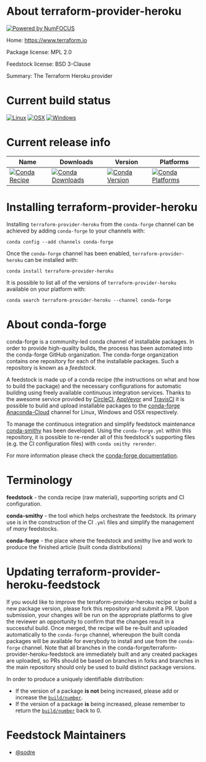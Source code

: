 About terraform-provider-heroku
===============================

[![Powered by NumFOCUS](https://img.shields.io/badge/powered%20by-NumFOCUS-orange.svg?style=flat&colorA=E1523D&colorB=007D8A)](http://numfocus.org)

Home: https://www.terraform.io

Package license: MPL 2.0

Feedstock license: BSD 3-Clause

Summary: The Terraform Heroku provider



Current build status
====================

[![Linux](https://img.shields.io/circleci/project/github/conda-forge/terraform-provider-heroku-feedstock/master.svg?label=Linux)](https://circleci.com/gh/conda-forge/terraform-provider-heroku-feedstock)
[![OSX](https://img.shields.io/travis/conda-forge/terraform-provider-heroku-feedstock/master.svg?label=macOS)](https://travis-ci.org/conda-forge/terraform-provider-heroku-feedstock)
[![Windows](https://img.shields.io/appveyor/ci/conda-forge/terraform-provider-heroku-feedstock/master.svg?label=Windows)](https://ci.appveyor.com/project/conda-forge/terraform-provider-heroku-feedstock/branch/master)

Current release info
====================

| Name | Downloads | Version | Platforms |
| --- | --- | --- | --- |
| [![Conda Recipe](https://img.shields.io/badge/recipe-terraform--provider--heroku-green.svg)](https://anaconda.org/conda-forge/terraform-provider-heroku) | [![Conda Downloads](https://img.shields.io/conda/dn/conda-forge/terraform-provider-heroku.svg)](https://anaconda.org/conda-forge/terraform-provider-heroku) | [![Conda Version](https://img.shields.io/conda/vn/conda-forge/terraform-provider-heroku.svg)](https://anaconda.org/conda-forge/terraform-provider-heroku) | [![Conda Platforms](https://img.shields.io/conda/pn/conda-forge/terraform-provider-heroku.svg)](https://anaconda.org/conda-forge/terraform-provider-heroku) |

Installing terraform-provider-heroku
====================================

Installing `terraform-provider-heroku` from the `conda-forge` channel can be achieved by adding `conda-forge` to your channels with:

```
conda config --add channels conda-forge
```

Once the `conda-forge` channel has been enabled, `terraform-provider-heroku` can be installed with:

```
conda install terraform-provider-heroku
```

It is possible to list all of the versions of `terraform-provider-heroku` available on your platform with:

```
conda search terraform-provider-heroku --channel conda-forge
```


About conda-forge
=================

conda-forge is a community-led conda channel of installable packages.
In order to provide high-quality builds, the process has been automated into the
conda-forge GitHub organization. The conda-forge organization contains one repository
for each of the installable packages. Such a repository is known as a *feedstock*.

A feedstock is made up of a conda recipe (the instructions on what and how to build
the package) and the necessary configurations for automatic building using freely
available continuous integration services. Thanks to the awesome service provided by
[CircleCI](https://circleci.com/), [AppVeyor](https://www.appveyor.com/)
and [TravisCI](https://travis-ci.org/) it is possible to build and upload installable
packages to the [conda-forge](https://anaconda.org/conda-forge)
[Anaconda-Cloud](https://anaconda.org/) channel for Linux, Windows and OSX respectively.

To manage the continuous integration and simplify feedstock maintenance
[conda-smithy](https://github.com/conda-forge/conda-smithy) has been developed.
Using the ``conda-forge.yml`` within this repository, it is possible to re-render all of
this feedstock's supporting files (e.g. the CI configuration files) with ``conda smithy rerender``.

For more information please check the [conda-forge documentation](https://conda-forge.org/docs/).

Terminology
===========

**feedstock** - the conda recipe (raw material), supporting scripts and CI configuration.

**conda-smithy** - the tool which helps orchestrate the feedstock.
                   Its primary use is in the construction of the CI ``.yml`` files
                   and simplify the management of *many* feedstocks.

**conda-forge** - the place where the feedstock and smithy live and work to
                  produce the finished article (built conda distributions)


Updating terraform-provider-heroku-feedstock
============================================

If you would like to improve the terraform-provider-heroku recipe or build a new
package version, please fork this repository and submit a PR. Upon submission,
your changes will be run on the appropriate platforms to give the reviewer an
opportunity to confirm that the changes result in a successful build. Once
merged, the recipe will be re-built and uploaded automatically to the
`conda-forge` channel, whereupon the built conda packages will be available for
everybody to install and use from the `conda-forge` channel.
Note that all branches in the conda-forge/terraform-provider-heroku-feedstock are
immediately built and any created packages are uploaded, so PRs should be based
on branches in forks and branches in the main repository should only be used to
build distinct package versions.

In order to produce a uniquely identifiable distribution:
 * If the version of a package **is not** being increased, please add or increase
   the [``build/number``](https://conda.io/docs/user-guide/tasks/build-packages/define-metadata.html#build-number-and-string).
 * If the version of a package **is** being increased, please remember to return
   the [``build/number``](https://conda.io/docs/user-guide/tasks/build-packages/define-metadata.html#build-number-and-string)
   back to 0.

Feedstock Maintainers
=====================

* [@sodre](https://github.com/sodre/)

